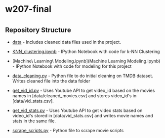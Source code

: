# w207-final


<h1 align="center"><What Makes a MOVIE? 🎥 ></h1>
  
## Repository Structure
- [data](data) - Includes cleaned data files used in the project.

- [KNN_clustering.ipynb](KNN_clustering.ipynb) - IPython Notebook with code for k-NN Clustering

- [Machine\ Learning\ Modeling.ipynb](Machine Learning Modeling.ipynb) - IPython Notebook with code for modeling for this project

- [data_cleaning.py](data_cleaning.py) - Python file to do initial cleaning on TMDB dataset. Writes cleaned file into the data folder

- [get_vid_id.py](get_vid_id.py) - Uses Youtube API to get video_id based on the movies names in [data/cleaned_movies.csv] and stores video_id's in [data/vid_stats.csv].
  
- [get_vid_stats.py](get_vid_stats.py) - Uses Youtube API to get video stats based on video_id's stored in [data/vid_stats.csv] and writes movie names and stats in the same file.
  
- [scrape_scripts.py](scrape_scripts.py) - Python file to scrape movie scripts
